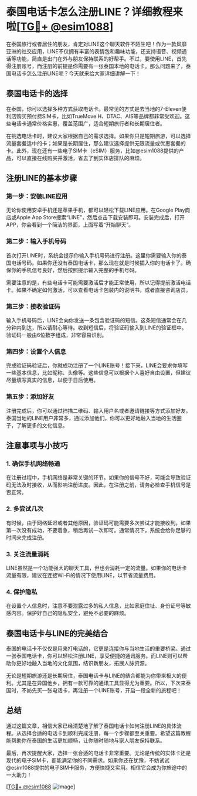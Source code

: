 # 泰国电话卡怎么注册LINE？详细教程来啦[[TG💪+ @esim1088](https://t.me/s/esim1088)]

在泰国旅行或者居住的朋友，肯定对LINE这个聊天软件不陌生吧！作为一款风靡亚洲的社交应用，LINE不仅拥有丰富的表情包和趣味功能，还支持语音、视频通话等功能，简直是出门在外与朋友保持联系的好帮手。不过，要使用LINE，首先得注册账号，而注册的前提是你需要有一张泰国本地的电话卡。那么问题来了，泰国电话卡怎么注册LINE呢？今天就来给大家详细讲解一下！

## 泰国电话卡的选择

在泰国，你可以选择多种方式获取电话卡。最常见的方式是去当地的7-Eleven便利店购买预付费SIM卡，比如TrueMove H、DTAC、AIS等品牌都非常受欢迎。这些电话卡通常价格实惠，覆盖范围广，适合短期旅行者和长期居住者。

在挑选电话卡时，建议大家根据自己的需求选择。如果你只是短期旅游，可以选择流量套餐适中的卡；如果是长期居住，那么建议选择提供无限流量或优惠套餐的卡。此外，现在还有一些电子SIM卡（eSIM）服务，比如@esim1088提供的产品，可以直接在线购买并激活，省去了到实体店排队的麻烦。

## 注册LINE的基本步骤

### 第一步：安装LINE应用

无论你使用安卓手机还是苹果手机，都可以轻松下载LINE应用。在Google Play商店或Apple App Store搜索“LINE”，然后点击下载安装即可。安装完成后，打开APP，你会看到一个简洁的界面，上面写着“开始聊天”。

### 第二步：输入手机号码

首次打开LINE时，系统会提示你输入手机号码进行注册。这里你需要输入你的泰国电话号码。如果你还没有泰国电话卡，那么现在就是时候插入你的电话卡了。确保你的手机信号良好，然后按照提示输入完整的手机号码。

需要注意的是，有些电话卡可能需要激活后才能正常使用，所以记得提前激活电话卡。如果不确定如何激活，可以查看电话卡包装内的说明书，或者直接咨询店员。

### 第三步：接收验证码

输入手机号码后，LINE会向你发送一条包含验证码的短信。这条短信通常会在几分钟内到达，所以请耐心等待。收到短信后，将验证码输入到LINE的验证框中。验证码一般由6位数字组成，非常容易识别。

### 第四步：设置个人信息

完成验证码验证后，你就成功注册了一个LINE账号！接下来，LINE会要求你填写一些基本信息，比如昵称、头像等。这些信息可以根据个人喜好自由设置，但建议尽量填写真实的信息，以便于日后使用。

### 第五步：添加好友

注册完成后，你可以通过扫描二维码、输入用户名或者邀请链接等方式添加好友。泰国当地的LINE用户非常多，通过添加他们，你可以更好地融入当地的生活圈子，了解更多的文化信息。

## 注意事项与小技巧

### 1. 确保手机网络畅通

在注册过程中，手机网络是非常关键的环节。如果你的信号不好，可能会导致验证码无法及时接收，从而影响注册进度。因此，在注册之前，请务必检查手机信号是否正常。

### 2. 多尝试几次

有时候，由于网络延迟或者其他原因，验证码可能需要多次尝试才能接收到。如果第一次没有成功，不要着急，稍后再试一次即可。通常情况下，系统会给你足够的时间来完成注册。

### 3. 关注流量消耗

LINE虽然是一个功能强大的聊天工具，但也会消耗一定的流量。如果你的电话卡流量有限，建议在连接Wi-Fi的情况下使用LINE，以节省流量费用。

### 4. 保护隐私

在设置个人信息时，注意不要泄露过多的私人信息，比如家庭住址、身份证号等敏感内容。保护好自己的隐私安全，避免不必要的麻烦。

## 泰国电话卡与LINE的完美结合

泰国的电话卡不仅仅是用来打电话的，它更是连接你与当地生活的重要桥梁。通过一张泰国电话卡，你可以轻松注册LINE，享受便捷的通讯服务。而LINE则可以帮助你更好地融入当地的文化氛围，结识新朋友，拓展人脉资源。

无论是短期旅游还是长期居住，泰国电话卡与LINE的结合都能为你带来极大的便利。尤其是在异国他乡，拥有一款可靠的通讯工具显得尤为重要。所以，下次来泰国时，不妨先买一张电话卡，再注册一个LINE账号，开启一段全新的旅程吧！

## 总结

通过这篇文章，相信大家已经清楚地了解了泰国电话卡如何注册LINE的具体流程。从选择合适的电话卡到顺利完成注册，每一个步骤都至关重要。希望这篇教程能帮助你在泰国的生活更加顺畅，让你随时随地与家人朋友保持联系。

最后，再次提醒大家，选择一张合适的电话卡非常重要。无论是传统的实体卡还是现代的电子SIM卡，都能满足你的不同需求。如果你还在犹豫，不妨试试@esim1088提供的电子SIM卡服务，方便快捷又实用。相信它会成为你旅途中的一大助力！

[[TG💪+ @esim1088](https://t.me/s/esim1088) ![Image](https://i.postimg.cc/4NQfJmqS/Snipaste-2025-05-13-00-14-12.png)]